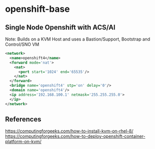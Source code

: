 # openshift-base

## Single Node Openshift with ACS/AI
Note: Builds on a KVM Host and uses a Bastion/Support, Bootstrap and Control/SNO VM

```xml
<network>  
  <name>openshift4</name>  
  <forward mode='nat'>  
    <nat>  
      <port start='1024' end='65535'/>  
    </nat>  
  </forward>  
  <bridge name='openshift4' stp='on' delay='0'/>  
  <domain name='openshift4'/>  
  <ip address='192.168.100.1' netmask='255.255.255.0'>  
  </ip>  
</network>  
```

## References
https://computingforgeeks.com/how-to-install-kvm-on-rhel-8/
https://computingforgeeks.com/how-to-deploy-openshift-container-platform-on-kvm/
